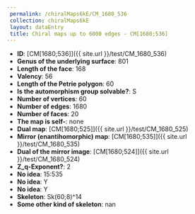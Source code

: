 ```yaml
--- 
 permalink: /chiralMaps6kE/CM_1680_536 
 collection: chiralMaps6kE
 layout: dataEntry
 title: Chiral maps up to 6000 edges - CM[1680;536]
---
```


- **ID**: [CM[1680;536]]({{ site.url }}/test/CM_1680_536)
- **Genus of the underlying surface**: 801
- **Length of the face**: 168
- **Valency**: 56
- **Length of the Petrie polygon**: 60
- **Is the automorphism group solvable?**: S
- **Number of vertices**: 60
- **Number of edges**: 1680
- **Number of faces**: 20
- **The map is self-**: none
- **Dual map**: [CM[1680;525]]({{ site.url }}/test/CM_1680_525)
- **Mirror (enantihomorphic) map**: [CM[1680;535]]({{ site.url }}/test/CM_1680_535)
- **Dual of the mirror image**: [CM[1680;524]]({{ site.url }}/test/CM_1680_524)
- **Z_q-Exponent?**: 2
- **No idea**:  15:535
- **No idea**: Y
- **No idea**: Y
- **Skeleton**: Sk(60;8)^14
- **Some other kind of skeleton**: nan
